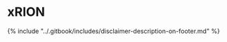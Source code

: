 # xRION





























{% include "../.gitbook/includes/disclaimer-description-on-footer.md" %}

